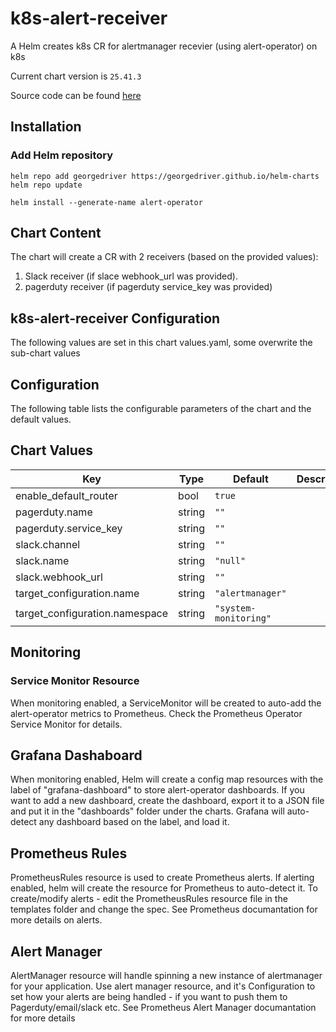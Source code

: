 k8s-alert-receiver
==================
A Helm creates k8s CR for alertmanager recevier (using alert-operator) on k8s

Current chart version is `25.41.3`

Source code can be found [here](https://github.com/georgedriver/helm-charts)

## Installation

### Add Helm repository

```shell
helm repo add georgedriver https://georgedriver.github.io/helm-charts
helm repo update
```

```shell
helm install --generate-name alert-operator
```


## Chart Content
The chart will create a CR with 2 receivers (based on the provided values):
1. Slack receiver (if slace webhook_url was provided).
2. pagerduty receiver (if pagerduty service_key was provided)

## k8s-alert-receiver Configuration
The following values are set in this chart values.yaml, some overwrite the sub-chart values

## Configuration

The following table lists the configurable parameters of the chart and the default values.

## Chart Values

| Key | Type | Default | Description |
|-----|------|---------|-------------|
| enable_default_router | bool | `true` |  |
| pagerduty.name | string | `""` |  |
| pagerduty.service_key | string | `""` |  |
| slack.channel | string | `""` |  |
| slack.name | string | `"null"` |  |
| slack.webhook_url | string | `""` |  |
| target_configuration.name | string | `"alertmanager"` |  |
| target_configuration.namespace | string | `"system-monitoring"` |  |

## Monitoring

### Service Monitor Resource
When monitoring enabled, a ServiceMonitor will be created to auto-add the alert-operator metrics to Prometheus. Check the Prometheus Operator Service Monitor for details.

## Grafana Dashaboard
When monitoring enabled, Helm will create a config map resources with the label of "grafana-dashboard" to store alert-operator dashboards.
If you want to add a new dashboard, create the dashboard, export it to a JSON file and put it in the "dashboards" folder under the charts.
Grafana will auto-detect any dashboard based on the label, and load it.

## Prometheus Rules
PrometheusRules resource is used to create Prometheus alerts. If alerting enabled, helm will create the resource for Prometheus to auto-detect it.
To create/modify alerts - edit the PrometheusRules resource file in the templates folder and change the spec. See Prometheus documantation for more details on alerts.

## Alert Manager
AlertManager resource will handle spinning a new instance of alertmanager for your application.
Use alert manager resource, and it's Configuration to set how your alerts are being handled - if you want to push them to Pagerduty/email/slack etc.
See Prometheus Alert Manager documantation for more details
